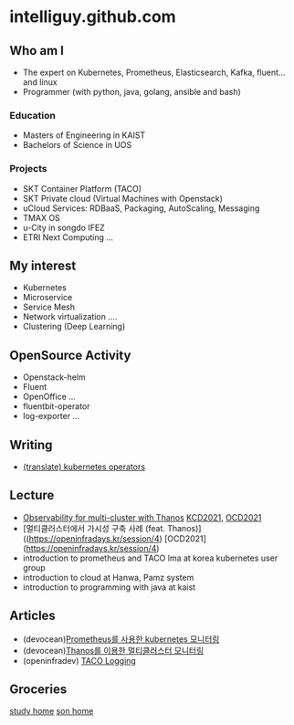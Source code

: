 # intelliguy.github.com

## Who am I
- The expert on Kubernetes, Prometheus, Elasticsearch, Kafka, fluent... and linux
- Programmer (with python, java, golang, ansible and bash)

### Education
- Masters of Engineering in KAIST
- Bachelors of Science in UOS

### Projects
- SKT Container Platform (TACO)
- SKT Private cloud (Virtual Machines with Openstack)
- uCloud Services: RDBaaS, Packaging, AutoScaling, Messaging
- TMAX OS
- u-City in songdo IFEZ
- ETRI Next Computing
...

## My interest
- Kubernetes
- Microservice
- Service Mesh
- Network virtualization
....
- Clustering (Deep Learning)

## OpenSource Activity
- Openstack-helm
- Fluent
- OpenOffice
...
- fluentbit-operator
- log-exporter
...

## Writing 
- [(translate) kubernetes operators](http://www.acornpub.co.kr/book/kubernetes-operators)

## Lecture 
- [Observability for multi-cluster with Thanos](https://www.youtube.com/watch?v=XyLg73BlfH8&list=PLj6h78yzYM2OO9_EWXS13LxAe-Bkn0xXt&index=6&t=1s) [KCD2021](https://community.cncf.io/events/details/cncf-kcd-korea-presents-kubernetes-community-days-korea/), [OCD2021](https://openinfradays.kr/schedule/session)
- [멀티클러스터에서 가시성 구축 사례 (feat. Thanos)]((https://openinfradays.kr/session/4) [OCD2021] (https://openinfradays.kr/session/4)
- introduction to prometheus and TACO lma at korea kubernetes user group
- introduction to cloud at Hanwa, Pamz system
- introduction to programming with java at kaist 

## Articles
- (devocean)[Prometheus를 사용한 kubernetes 모니터링](https://devocean.sk.com/blog/techBoardDetail.do?ID=163447)
- (devocean)[Thanos를 이용한 멀티클러스터 모니터링](https://devocean.sk.com/blog/techBoardDetail.do?ID=163458&)
- (openinfradev) [TACO Logging](https://openinfradev.github.io/TACOLogging/)

## Groceries

[study home](https://heavenly-part-d73.notion.site/Study-Main-5135d6afb03f4312846fef2e0d50cf4d)
[son home](https://imkavin.github.io/)
